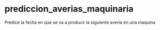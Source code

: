 # prediccion_averias_maquinaria
Predice la fecha en que se va a producir la siguiente averia en una maquina

